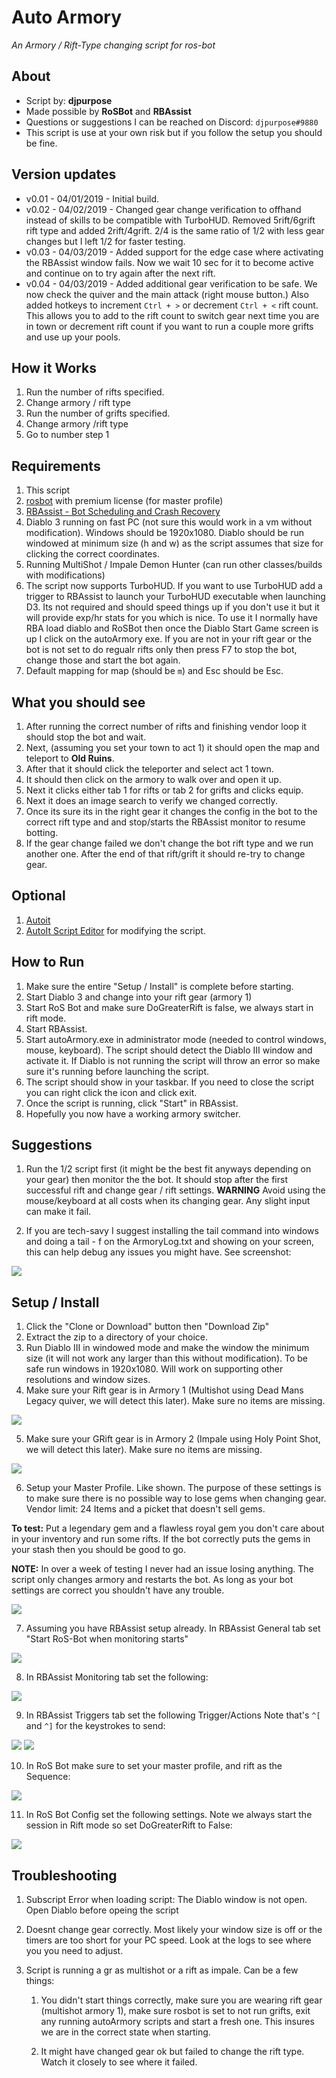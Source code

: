 # Auto Armory 
*An Armory / Rift-Type changing script for ros-bot*

## About
* Script by: **djpurpose**
* Made possible by **RoSBot** and **RBAssist**
* Questions or suggestions I can be reached on Discord: `djpurpose#9880`
* This script is use at your own risk but if you follow the setup you should be fine.

## Version updates
* v0.01 - 04/01/2019 - Initial build.
* v0.02 - 04/02/2019 - Changed gear change verification to offhand instead of skills to be compatible with TurboHUD. Removed 5rift/6grift rift type and added 2rift/4grift. 2/4 is the same ratio of 1/2 with less gear changes but I left 1/2 for faster testing.
* v0.03 - 04/03/2019 - Added support for the edge case where activating the RBAssist window fails. Now we wait 10 sec for it to become active and continue on to try again after the next rift.
* v0.04 - 04/03/2019 - Added additional gear verification to be safe. We now check the quiver and the main attack (right mouse button.) Also added hotkeys to increment `Ctrl + >` or decrement `Ctrl + <` rift count. This allows you to add to the rift count to switch gear next time you are in town or decrement rift count if you want to run a couple more grifts and use up your pools. 

## How it Works
1. Run the number of rifts specified.
2. Change armory / rift type
3. Run the number of grifts specified.
4. Change armory /rift type
5. Go to number step 1

## Requirements
1. This script
2. [rosbot](www.ros-bot.com) with premium license (for master profile)
3. [RBAssist - Bot Scheduling and Crash Recovery](https://www.ros-bot.com/forums/general-discussion/rbassist-bot-scheduling-and-crash-recovery-1376373)
4. Diablo 3 running on fast PC (not sure this would work in a vm without modification). Windows should be 1920x1080. Diablo should be run windowed at minimum size (h and w) as the script assumes that size for clicking the correct coordinates.
5. Running MultiShot / Impale Demon Hunter (can run other classes/builds with modifications)
6. The script now supports TurboHUD. If you want to use TurboHUD add a trigger to RBAssist to launch your TurboHUD executable when launching D3. Its not required and should speed things up if you don't use it but it will provide exp/hr stats for you which is nice. To use it I normally have RBA load diablo and RoSBot then once the Diablo Start Game screen is up I click on the autoArmory exe. If you are not in your rift gear or the bot is not set to do regualr rifts only then press F7 to stop the bot, change those and start the bot again.
7. Default mapping for map (should be `m`) and Esc should be Esc.

## What you should see
1. After running the correct number of rifts and finishing vendor loop it should stop the bot and wait.
2. Next, (assuming you set your town to act 1) it should open the map and teleport to **Old Ruins**.
3. After that it should click the teleporter and select act 1 town.
4. It should then click on the armory to walk over and open it up.
5. Next it clicks either tab 1 for rifts or tab 2 for grifts and clicks equip.
6. Next it does an image search to verify we changed correctly.
7. Once its sure its in the right gear it changes the config in the bot to the correct rift type and and stop/starts the RBAssist monitor to resume botting.
8. If the gear change failed we don't change the bot rift type and we run another one. After the end of that rift/grift it should re-try to change gear.


## Optional
1. [Autoit](https://www.autoitscript.com/cgi-bin/getfile.pl?autoit3/autoit-v3-setup.exe) 
2. [AutoIt Script Editor](https://www.autoitscript.com/site/autoit-script-editor/downloads/) for modifying the script. 

## How to Run
1. Make sure the entire "Setup / Install" is complete before starting.
2. Start Diablo 3 and change into your rift gear (armory 1)
3. Start RoS Bot and make sure DoGreaterRift is false, we always start in rift mode.
4. Start RBAssist.
5. Start autoArmory.exe in administrator mode (needed to control windows, mouse, keyboard). The script should detect the Diablo III window and activate it. If Diablo is not running the script will throw an error so make sure it's running before launching the script. 
6. The script should show in your taskbar. If you need to close the script you can right click the icon and click exit.
7. Once the script is running, click "Start" in RBAssist.
8. Hopefully you now have a working armory switcher. 


## Suggestions
1. Run the 1/2 script first (it might be the best fit anyways depending on your gear) then monitor the the bot. It should stop after the first successful rift and change gear / rift settings. **WARNING** Avoid using the mouse/keyboard at all costs when its changing gear. Any slight input can make it fail. 

2. If you are tech-savy I suggest installing the tail command into windows and doing a tail - f on the ArmoryLog.txt and showing on your screen, this can help debug any issues you might have. See screenshot:

 ![](readmeImages/tail.PNG)



## Setup / Install
1. Click the "Clone or Download" button then "Download Zip"
2. Extract the zip to a directory of your choice. 
3. Run Diablo III in windowed mode and make the window the minimum size (it will not work any larger than this without modification). To be safe run windows in 1920x1080. Will work on supporting other resolutions and window sizes.
4. Make sure your Rift gear is in Armory 1 (Multishot using Dead Mans Legacy quiver, we will detect this later). Make sure no items are missing.

 ![](readmeImages/Armory1.PNG)

5. Make sure your GRift gear is in Armory 2 (Impale using Holy Point Shot, we will detect this later). Make sure no items are missing.

 ![](readmeImages/Armory2.PNG)

6. Setup your Master Profile. Like shown. The purpose of these settings is to make sure there is no possible way to lose gems when changing gear. Vendor limit: 24 Items and a picket that doesn't sell gems.

  **To test:** Put a legendary gem and a flawless royal gem you don't care about in your inventory and run some rifts. If the bot correctly puts the gems in your stash then you should be good to go. 

  **NOTE:** In over a week of testing I never had an issue losing anything. The script only changes armory and restarts the bot. As long as your bot settings are correct you shouldn't have any trouble.

 ![](readmeImages/MasterProfile.PNG)

7. Assuming you have RBAssist setup already. In RBAssist General tab set "Start RoS-Bot when monitoring starts"

 ![](readmeImages/RBAMain.PNG)

8. In RBAssist Monitoring tab set the following:

 ![](readmeImages/RBAMonitoring.PNG)

9. In RBAssist Triggers tab set the following Trigger/Actions Note that's `^[` and `^]` for the keystrokes to send:

 ![](readmeImages/RBATriggers.PNG)
 ![](readmeImages/RBATriggers2.PNG)

10. In RoS Bot make sure to set your master profile, and rift as the Sequence:

 ![](readmeImages/RosBot.PNG)

11. In RoS Bot Config set the following settings. Note we always start the session in Rift mode so set DoGreaterRift to False:

 ![](readmeImages/RosBotConfig.PNG)

## Troubleshooting
1. Subscript Error when loading script: The Diablo window is not open. Open Diablo before opeing the script

2. Doesnt change gear correctly. Most likely your window size is off or the timers are too short for your PC speed. Look at the logs to see where you you need to adjust.

3. Script is running a gr as multishot or a rift as impale. Can be a few things:
   1. You didn't start things correctly, make sure you are wearing rift gear (multishot armory 1), make sure rosbot is set to not run grifts, exit any running autoArmory scripts and start a fresh one. This insures we are in the correct state when starting.

   2.  It might have changed gear ok but failed to change the rift type. Watch it closely to see where it failed.
